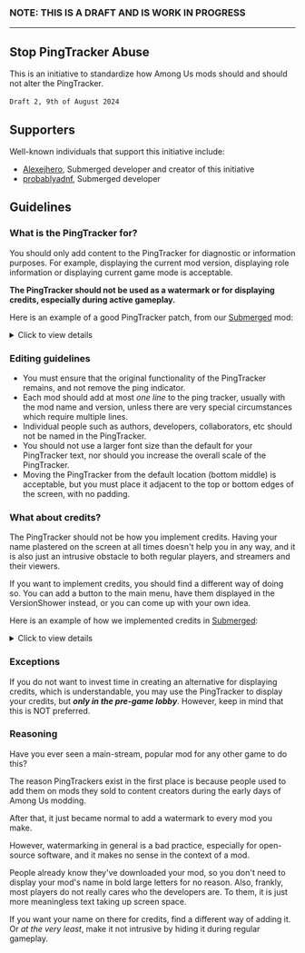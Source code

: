 ### NOTE: THIS IS A DRAFT AND IS WORK IN PROGRESS

---

## Stop PingTracker Abuse
This is an initiative to standardize how Among Us mods should and should not alter the PingTracker.

`Draft 2, 9th of August 2024`

## Supporters
Well-known individuals that support this initiative include:
- [Alexejhero](https://github.com/Alexejhero), Submerged developer and creator of this initiative
- [probablyadnf](https://github.com/simonkellly), Submerged developer

## Guidelines

### What is the PingTracker for?
You should only add content to the PingTracker for diagnostic or information purposes. For example, displaying the current mod version, displaying role information or displaying current game mode is acceptable.

**The PingTracker should not be used as a watermark or for displaying credits, especially during active gameplay.**

Here is an example of a good PingTracker patch, from our [Submerged](https://github.com/SubmergedAmongUs/Submerged) mod:

<details>
<summary>Click to view details</summary>
  
<br>
The PingTracker uses a smaller font to fit and is also displayed only when Submerged is the current map. It's only purpose is so that I can easily identify what version someone is playing if they send me a clip of a bug.
  
![](./Images/PingTracker.png)
  
</details>

### Editing guidelines
- You must ensure that the original functionality of the PingTracker remains, and not remove the ping indicator.
- Each mod should add at most _one line_ to the ping tracker, usually with the mod name and version, unless there are very special circumstances which require multiple lines.
- Individual people such as authors, developers, collaborators, etc should not be named in the PingTracker.
- You should not use a larger font size than the default for your PingTracker text, nor should you increase the overall scale of the PingTracker.
- Moving the PingTracker from the default location (bottom middle) is acceptable, but you must place it adjacent to the top or bottom edges of the screen, with no padding.

### What about credits?
The PingTracker should not be how you implement credits. Having your name plastered on the screen at all times doesn't help you in any way, and it is also just an intrusive obstacle to both regular players, and streamers and their viewers.

If you want to implement credits, you should find a different way of doing so. You can add a button to the main menu, have them displayed in the VersionShower instead, or you can come up with your own idea.

Here is an example of how we implemented credits in [Submerged](https://github.com/SubmergedAmongUs/Submerged):

<details>
<summary>Click to view details</summary>
  
<br>
We added a button in the main menu, which when clicked opens a pop-up displaying the credits.
  
![](./Images/Credits-1.png)
![](./Images/Credits-2.png)
  
</details>

### Exceptions
If you do not want to invest time in creating an alternative for displaying credits, which is understandable, you may use the PingTracker to display your credits, but _**only in the pre-game lobby**_. However, keep in mind that this is NOT preferred. 

### Reasoning
Have you ever seen a main-stream, popular mod for any other game to do this?

The reason PingTrackers exist in the first place is because people used to add them on mods they sold to content creators during the early days of Among Us modding.

After that, it just became normal to add a watermark to every mod you make.

However, watermarking in general is a bad practice, especially for open-source software, and it makes no sense in the context of a mod.

People already know they've downloaded your mod, so you don't need to display your mod's name in bold large letters for no reason. Also, frankly, most players do not really cares who the developers are. To them, it is just more meaningless text taking up screen space.

If you want your name on there for credits, find a different way of adding it. Or _at the very least_, make it not intrusive by hiding it during regular gameplay.
